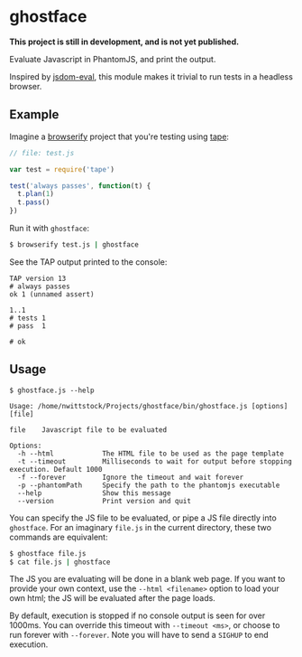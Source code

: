 # ghostface

**This project is still in development, and is not yet published.**

Evaluate Javascript in PhantomJS, and print the output.

Inspired by [jsdom-eval][], this module
makes it trivial to run tests in a headless browser.

## Example

Imagine a [browserify][] project that you're testing using [tape][]:

```javascript
// file: test.js

var test = require('tape')

test('always passes', function(t) {
  t.plan(1)
  t.pass()
})
```

Run it with `ghostface`:

```bash
$ browserify test.js | ghostface
```

See the TAP output printed to the console:

```
TAP version 13
# always passes
ok 1 (unnamed assert)

1..1
# tests 1
# pass  1

# ok
```

## Usage

```
$ ghostface.js --help

Usage: /home/nwittstock/Projects/ghostface/bin/ghostface.js [options] [file]

file    Javascript file to be evaluated

Options:
  -h --html            The HTML file to be used as the page template
  -t --timeout         Milliseconds to wait for output before stopping execution. Default 1000
  -f --forever         Ignore the timeout and wait forever
  -p --phantomPath     Specify the path to the phantomjs executable
  --help               Show this message
  --version            Print version and quit
```

You can specify the JS file to be evaluated, or pipe a JS file directly into
`ghostface`. For an imaginary `file.js` in the current directory, these two
commands are equivalent:

```bash
$ ghostface file.js
$ cat file.js | ghostface
```

The JS you are evaluating will be done in a blank web page. If you want to
provide your own context, use the `--html <filename>` option to load your own
html; the JS will be evaluated after the page loads.

By default, execution is stopped if no console output is seen for over 1000ms.
You can override this timeout with `--timeout <ms>`, or choose to run forever
with `--forever`. Note you will have to send a `SIGHUP` to end execution.

[jsdom-eval]: https://github.com/hayes/jsdom-eval
[tape]: https://github.com/substack/tape
[browserify]: https://github.com/substack/node-browserify

